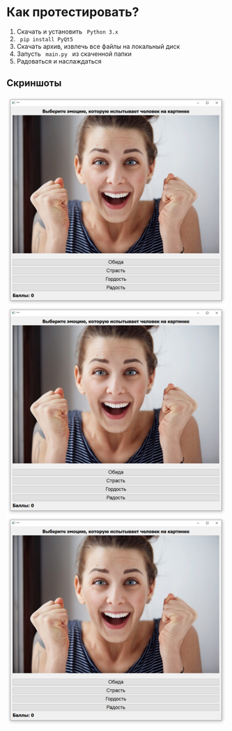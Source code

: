 # Как протестировать?
1) Скачать и установить <code> Python 3.x </code>
2) <code> pip install PyQt5 </code>
3) Скачать архив, извлечь все файлы на локальный диск
4) Запусть <code> main.py </code> из скаченной папки
5) Радоваться и наслаждаться
## Скриншоты
![Screenshot](readme_img/1.png)
![Screenshot](readme_img/1.png)
![Screenshot](readme_img/1.png)
